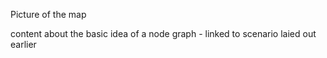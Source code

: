 Picture of the map

content about the basic idea of a node graph - linked to scenario laied out earlier